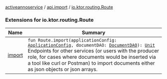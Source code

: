 [activeannoservice](../../index.md) / [api.import](../index.md) / [io.ktor.routing.Route](./index.md)

### Extensions for io.ktor.routing.Route

| Name | Summary |
|---|---|
| [import](import.md) | `fun Route.import(applicationConfig: `[`ApplicationConfig`](../../application/-application-config/index.md)`, documentDAO: `[`DocumentDAO`](../../document/-document-d-a-o/index.md)`): `[`Unit`](https://kotlinlang.org/api/latest/jvm/stdlib/kotlin/-unit/index.html)<br>Endpoints for other services (or users with the producer role, for cases where documents would be inserted via a tool like curl or Postman) to import documents either as json objects or json arrays. |
